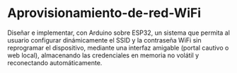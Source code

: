# Aprovisionamiento-de-red-WiFi
Diseñar e implementar, con Arduino sobre ESP32, un sistema que permita al usuario configurar dinámicamente el SSID y la contraseña WiFi sin reprogramar el dispositivo, mediante una interfaz amigable (portal cautivo o web local), almacenando las credenciales en memoria no volátil y reconectando automáticamente.
